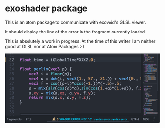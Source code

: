 # exoshader package

This is an atom package to communicate with exovoid's GLSL viewer.

It should display the line of the error in the fragment currently loaded

This is absolutely a work in progress. At the time of this writer I am neither good at GLSL nor at Atom Packages :-)

![A screenshot of your package](https://github.com/blackjack75/exoshader/blob/master/doc/exoshader-screenshot.png?raw=true)
